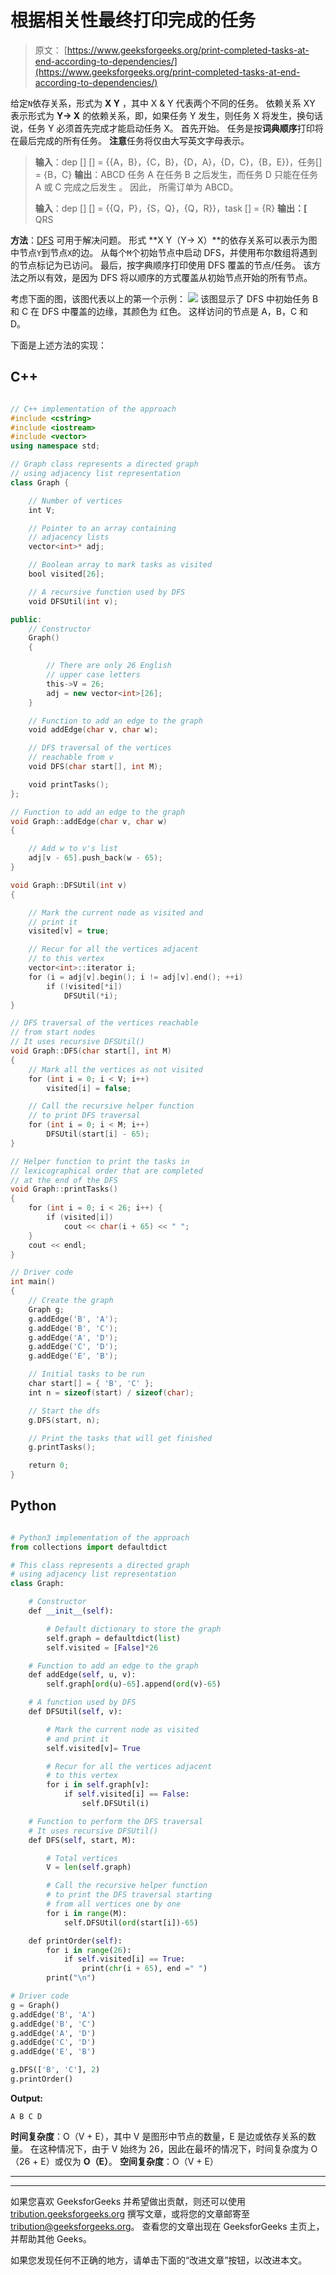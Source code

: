 # 根据相关性最终打印完成的任务

> 原文： [https://www.geeksforgeeks.org/print-completed-tasks-at-end-according-to-dependencies/](https://www.geeksforgeeks.org/print-completed-tasks-at-end-according-to-dependencies/)

给定`N`依存关系，形式为 **X Y** ，其中 X & Y 代表两个不同的任务。 依赖关系 XY 表示形式为 **Y-> X** 的依赖关系，即，如果任务 Y 发生，则任务 X 将发生，换句话说，任务 Y 必须首先完成才能启动任务 X。 首先开始。 任务是按**词典顺序**打印将在最后完成的所有任务。 **注意**任务将仅由大写英文字母表示。

> **输入**：dep [] [] = {{A，B}，{C，B}，{D，A}，{D，C}，{B，E}}，任务[] = {B，C}
> **输出**：ABCD
> 任务 A 在任务 B 之后发生，而任务 D 只能在任务 A 或 C 完成之后发生
> 。
> 因此， 所需订单为 ABCD。
> 
> **输入**：dep [] [] = {{Q，P}，{S，Q}，{Q，R}}，task [] = {R}
> **输出：[** QRS

**方法**：[DFS](https://www.geeksforgeeks.org/depth-first-search-or-dfs-for-a-graph/) 可用于解决问题。 形式 **X Y（Y-> X）**的依存关系可以表示为图中节点`Y`到节点`X`的边。 从每个`M`个初始节点中启动 DFS，并使用布尔数组将遇到的节点标记为已访问。 最后，按字典顺序打印使用 DFS 覆盖的节点/任务。 该方法之所以有效，是因为 DFS 将以顺序的方式覆盖从初始节点开始的所有节点。

考虑下面的图，该图代表以上的第一个示例：
![](img/df8b873a593a2cf1e0f6c80f2e28ec2c.png)
该图显示了 DFS 中初始任务 B 和 C 在 DFS 中覆盖的边缘，其颜色为
红色。 这样访问的节点是 A，B，C 和 D。

下面是上述方法的实现：

## C++

```cpp

// C++ implementation of the approach 
#include <cstring> 
#include <iostream> 
#include <vector> 
using namespace std; 

// Graph class represents a directed graph 
// using adjacency list representation 
class Graph { 

    // Number of vertices 
    int V; 

    // Pointer to an array containing 
    // adjacency lists 
    vector<int>* adj; 

    // Boolean array to mark tasks as visited 
    bool visited[26]; 

    // A recursive function used by DFS 
    void DFSUtil(int v); 

public: 
    // Constructor 
    Graph() 
    { 

        // There are only 26 English 
        // upper case letters 
        this->V = 26; 
        adj = new vector<int>[26]; 
    } 

    // Function to add an edge to the graph 
    void addEdge(char v, char w); 

    // DFS traversal of the vertices 
    // reachable from v 
    void DFS(char start[], int M); 

    void printTasks(); 
}; 

// Function to add an edge to the graph 
void Graph::addEdge(char v, char w) 
{ 

    // Add w to v's list 
    adj[v - 65].push_back(w - 65); 
} 

void Graph::DFSUtil(int v) 
{ 

    // Mark the current node as visited and 
    // print it 
    visited[v] = true; 

    // Recur for all the vertices adjacent 
    // to this vertex 
    vector<int>::iterator i; 
    for (i = adj[v].begin(); i != adj[v].end(); ++i) 
        if (!visited[*i]) 
            DFSUtil(*i); 
} 

// DFS traversal of the vertices reachable 
// from start nodes 
// It uses recursive DFSUtil() 
void Graph::DFS(char start[], int M) 
{ 
    // Mark all the vertices as not visited 
    for (int i = 0; i < V; i++) 
        visited[i] = false; 

    // Call the recursive helper function 
    // to print DFS traversal 
    for (int i = 0; i < M; i++) 
        DFSUtil(start[i] - 65); 
} 

// Helper function to print the tasks in 
// lexicographical order that are completed 
// at the end of the DFS 
void Graph::printTasks() 
{ 
    for (int i = 0; i < 26; i++) { 
        if (visited[i]) 
            cout << char(i + 65) << " "; 
    } 
    cout << endl; 
} 

// Driver code 
int main() 
{ 
    // Create the graph 
    Graph g; 
    g.addEdge('B', 'A'); 
    g.addEdge('B', 'C'); 
    g.addEdge('A', 'D'); 
    g.addEdge('C', 'D'); 
    g.addEdge('E', 'B'); 

    // Initial tasks to be run 
    char start[] = { 'B', 'C' }; 
    int n = sizeof(start) / sizeof(char); 

    // Start the dfs 
    g.DFS(start, n); 

    // Print the tasks that will get finished 
    g.printTasks(); 

    return 0; 
} 

```

## Python

```py

# Python3 implementation of the approach 
from collections import defaultdict  

# This class represents a directed graph  
# using adjacency list representation  
class Graph:  

    # Constructor  
    def __init__(self):  

        # Default dictionary to store the graph  
        self.graph = defaultdict(list)  
        self.visited = [False]*26

    # Function to add an edge to the graph  
    def addEdge(self, u, v):  
        self.graph[ord(u)-65].append(ord(v)-65)  

    # A function used by DFS  
    def DFSUtil(self, v):  

        # Mark the current node as visited  
        # and print it  
        self.visited[v]= True

        # Recur for all the vertices adjacent  
        # to this vertex  
        for i in self.graph[v]:  
            if self.visited[i] == False:  
                self.DFSUtil(i)  

    # Function to perform the DFS traversal  
    # It uses recursive DFSUtil()  
    def DFS(self, start, M):  

        # Total vertices  
        V = len(self.graph) 

        # Call the recursive helper function  
        # to print the DFS traversal starting  
        # from all vertices one by one  
        for i in range(M): 
            self.DFSUtil(ord(start[i])-65)  

    def printOrder(self): 
        for i in range(26): 
            if self.visited[i] == True: 
                print(chr(i + 65), end =" ") 
        print("\n") 

# Driver code  
g = Graph()  
g.addEdge('B', 'A')  
g.addEdge('B', 'C')  
g.addEdge('A', 'D')  
g.addEdge('C', 'D')  
g.addEdge('E', 'B')  

g.DFS(['B', 'C'], 2)  
g.printOrder() 

```

**Output:**

```
A B C D

```

**时间复杂度**：O（V + E），其中 V 是图形中节点的数量，E 是边或依存关系的数量。 在这种情况下，由于 V 始终为 26，因此在最坏的情况下，时间复杂度为 O（26 + E）或仅为 **O（E）**。
**空间复杂度**：O（V + E）



* * *

* * *

如果您喜欢 GeeksforGeeks 并希望做出贡献，则还可以使用 [tribution.geeksforgeeks.org](https://contribute.geeksforgeeks.org/) 撰写文章，或将您的文章邮寄至 tribution@geeksforgeeks.org。 查看您的文章出现在 GeeksforGeeks 主页上，并帮助其他 Geeks。

如果您发现任何不正确的地方，请单击下面的“改进文章”按钮，以改进本文。
